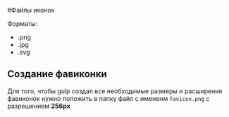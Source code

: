 #Файлы иконок

Форматы: 
- .png
- .jpg
- .svg

## Создание фавиконки

Для того, чтобы gulp создал все необходимые размеры и расширения фавиконок нужно положить в папку файл
с имененм `favicon.png` с разрешением **256px**  
